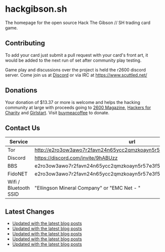 # hackgibson.sh
The homepage for the open source Hack The Gibson // SH trading card game.


## Contributing

To add your card just submit a pull request with your card's front art, it would be added to the next run of set after community play testing.

Game play and discussions over the project is held the r2600 discord server. Come join us at [Discord](https://discord.com/invite/9hABUzz) or via IRC at https://www.scuttled.net/


## Donations

Your donation of $13.37 or more is welcome and helps the hacking community at large with proceeds going to [2600 Magazine](https://2600.com/), [Hackers for Charity](https://hackersforcharity.org) and [Girlstart](https://girlstart.org).  Visit [buymeacoffee](https://www.buymeacoffee.com/hackgibson.sh) to donate.


## Contact Us

Service | url
-|-
Tor | http://e2ro3ow3awo7r2favn24n65ycc2qmzkoayn5r57e3f56nvjwdcgg32ad.onion
Discord | https://discord.com/invite/9hABUzz
BBS | e2ro3ow3awo7r2favn24n65ycc2qmzkoayn5r57e3f56nvjwdcgg32ad.onion:23
FidoNET | e2ro3ow3awo7r2favn24n65ycc2qmzkoayn5r57e3f56nvjwdcgg32ad.onion:24554
Wifi / Bluetooth SSID | "Ellingson Mineral Company" or "EMC Net - <fidonet address>"

## Latest Changes
<!-- BLOG-POST-LIST:START -->
- [Updated with the latest blog posts](https://github.com/DFW2600/hackgibson.sh/commit/b746d67293a768c7c912c671cc896950f9df41f2)
- [Updated with the latest blog posts](https://github.com/DFW2600/hackgibson.sh/commit/8e281b75df74ce72c3fa3865a4177556e35bbac6)
- [Updated with the latest blog posts](https://github.com/DFW2600/hackgibson.sh/commit/fac57d4688e27fa80486b2a04a0ddaaa7d89c1af)
- [Updated with the latest blog posts](https://github.com/DFW2600/hackgibson.sh/commit/277d1d839a435265ad5fc06f4ef0db30fb399927)
- [Updated with the latest blog posts](https://github.com/DFW2600/hackgibson.sh/commit/138d318bcc08c4db1939c26d8827fbad3ddc47d5)
<!-- BLOG-POST-LIST:END -->
